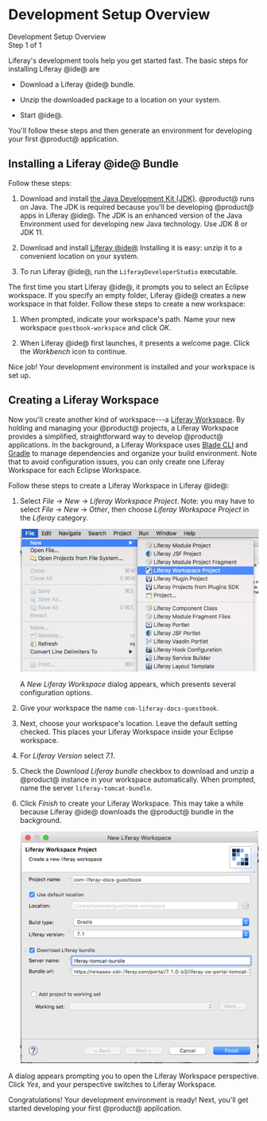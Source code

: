# Development Setup Overview [](id=development-setup-overview)

<div class="learn-path-step">
    <p>Development Setup Overview<br>Step 1 of 1</p>
</div>

Liferay's development tools help you get started fast. The basic steps for
installing Liferay @ide@ are

* Download a Liferay @ide@ bundle. 

* Unzip the downloaded package to a location on your system. 

* Start @ide@. 

You'll follow these steps and then generate an environment for developing your 
first @product@ application. 

## Installing a Liferay @ide@ Bundle [](id=installing-ide-bundle)

Follow these steps: 

1.  Download and install 
    [the Java Development Kit (JDK)](http://www.oracle.com/technetwork/java/javase/downloads/index.html). 
    @product@ runs on Java. The JDK is required because you'll be developing
    @product@ apps in Liferay @ide@. The JDK is an enhanced version of the Java
    Environment used for developing new Java technology. Use JDK 8 or JDK 11. 

2.  Download and install 
    [Liferay @ide@](/develop/tutorials/-/knowledge_base/7-1/installing-liferay-ide)
    Installing it is easy: unzip it to a convenient location on your system. 

3. To run Liferay @ide@, run the `LiferayDeveloperStudio` executable. 

The first time you start Liferay @ide@, it prompts you to select an Eclipse
workspace.  If you specify an empty folder, Liferay @ide@ creates a new
workspace in that folder. Follow these steps to create a new workspace:

1.  When prompted, indicate your workspace's path. Name your new workspace 
    `guestbook-workspace` and click *OK*. 

2.  When Liferay @ide@ first launches, it presents a welcome page. Click the
    *Workbench* icon to continue. 

Nice job! Your development environment is installed and your workspace is set 
up. 

## Creating a Liferay Workspace [](id=creating-a-liferay-workspace)

Now you'll create another kind of workspace---a 
[Liferay Workspace](/develop/tutorials/-/knowledge_base/7-1/liferay-workspace). 
By holding and managing your @product@ projects, a Liferay Workspace provides a 
simplified, straightforward way to develop @product@ applications. In the 
background, a Liferay Workspace uses 
[Blade CLI](/develop/tutorials/-/knowledge_base/7-1/blade-cli) and 
[Gradle](https://gradle.org/) to manage dependencies and organize your build 
environment. Note that to avoid configuration issues, you can only create one 
Liferay Workspace for each Eclipse Workspace. 

Follow these steps to create a Liferay Workspace in Liferay @ide@:

1.  Select *File* &rarr; *New* &rarr; *Liferay Workspace Project*. Note: you may 
    have to select *File* &rarr; *New* &rarr; *Other*, then choose *Liferay 
    Workspace Project* in the *Liferay* category. 

    ![Figure 1: By selecting *Liferay Workspace*, you begin the process of creating a new workspace for your @product@ projects.](../../../images/selecting-liferay-workspace.png)

    A *New Liferay Workspace* dialog appears, which presents several 
    configuration options. 

2.  Give your workspace the name `com-liferay-docs-guestbook`. 

3.  Next, choose your workspace's location. Leave the default setting checked. 
    This places your Liferay Workspace inside your Eclipse workspace. 
 
4.  For *Liferay Version* select *7.1*.

5.  Check the *Download Liferay bundle* checkbox to download and 
	unzip a @product@ instance in your workspace automatically.  When prompted,
	name the server `liferay-tomcat-bundle`. 

6.  Click *Finish* to create your Liferay Workspace. This may take a while 
    because Liferay @ide@ downloads the @product@ bundle in the background. 

    ![Figure 2: Liferay @ide@ provides an easy-to-follow menu to create your Liferay Workspace.](../../../images/guestbook-workspace-menu.png)

A dialog appears prompting you to open the Liferay Workspace perspective. Click 
*Yes*, and your perspective switches to Liferay Workspace. 

Congratulations! Your development environment is ready! Next, you'll get started 
developing your first @product@ application. 
